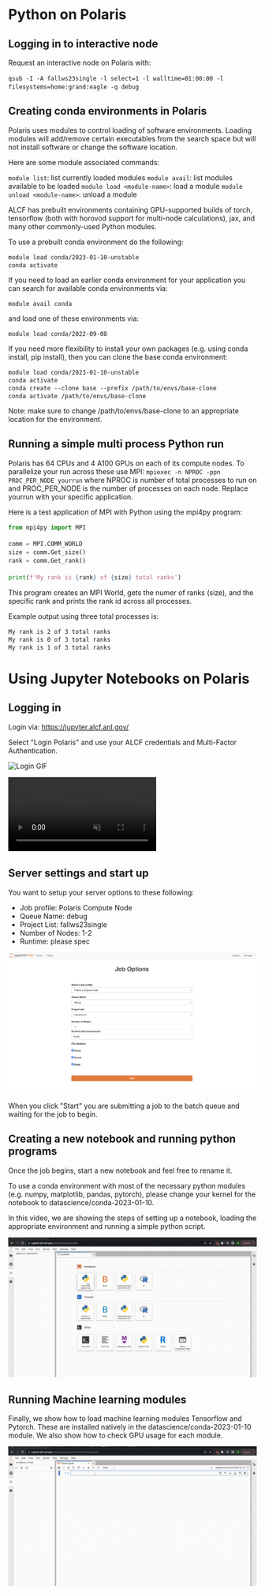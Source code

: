 # Python on Polaris

## Logging in to interactive node

Request an interactive node on Polaris with:

```qsub -I -A fallws23single -l select=1 -l walltime=01:00:00 -l filesystems=home:grand:eagle -q debug```

## Creating conda environments in Polaris
Polaris uses modules to control loading of software environments. Loading modules will add/remove certain executables from the search space but will not install software or change the software location.

Here are some module associated commands:

```module list```: list currently loaded modules
```module avail```: list modules available to be loaded
```module load <module-name>```: load a module
```module unload <module-name>```: unload a module

ALCF has prebuilt environments containing GPU-supported builds of torch, tensorflow (both with horovod support for multi-node calculations), jax, and many other commonly-used Python modules.

To use a prebuilt conda environment do the following:

```
module load conda/2023-01-10-unstable
conda activate
``` 
If you need to load an earlier conda environment for your application you can search for available conda environments via:

```
module avail conda
```
and load one of these environments via:

```
module load conda/2022-09-08
```

If you need more flexibility to install your own packages (e.g. using conda install, pip install), then you can clone the base conda environment:

```
module load conda/2023-01-10-unstable
conda activate
conda create --clone base --prefix /path/to/envs/base-clone
conda activate /path/to/envs/base-clone
```
Note: make sure to change /path/to/envs/base-clone to an appropriate location for the environment.

## Running a simple multi process Python run

Polaris has 64 CPUs and 4 A100 GPUs on each of its compute nodes. To parallelize your run across these use MPI:
```mpiexec -n NPROC -ppn PROC_PER_NODE yourrun```
where NPROC is number of total processes to run on and PROC_PER_NODE is the number of processes on each node. Replace yourrun with your specific application.

Here is a test application of MPI with Python using the mpi4py program:

``` python
from mpi4py import MPI

comm = MPI.COMM_WORLD
size = comm.Get_size()
rank = comm.Get_rank()

print(f'My rank is {rank} of {size} total ranks')
```

This program creates an MPI World, gets the numer of ranks (size), and the specific rank and prints the rank id across all processes.

Example output using three total processes is:
```
My rank is 2 of 3 total ranks
My rank is 0 of 3 total ranks
My rank is 1 of 3 total ranks
```

# Using Jupyter Notebooks on Polaris

## Logging in 

Login via: https://jupyter.alcf.anl.gov/

Select "Login Polaris" and use your ALCF credentials and Multi-Factor Authentication.

![Login GIF](JupyterNotebookLogin.gif)

<video id="myBGvid" autoplay muted loop>
<source src="[https://github.com/architvasan/alcf_tutorial/blob/b927498f73435a795f17b65716bcf41b305f94a5/JupyterNotebookLogin.gif](https://github.com/architvasan/alcf_tutorial/blob/b927498f73435a795f17b65716bcf41b305f94a5/JupyterNotebookLogin.gif)">
</video>

## Server settings and start up
You want to setup your server options to these following:
* Job profile: Polaris Compute Node
* Queue Name: debug
* Project List: fallws23single
* Number of Nodes: 1-2
* Runtime: please spec

![server options](JobOptions.png)

When you click "Start" you are submitting a job to the batch queue and waiting for the job to begin.

## Creating a new notebook and running python programs

Once the job begins, start a new notebook and feel free to rename it.

To use a conda environment with most of the necessary python modules (e.g. numpy, matplotlib, pandas, pytorch), please change your kernel for the notebook to datascience/conda-2023-01-10.

In this video, we are showing the steps of setting up a notebook, loading the appropriate environment and running a simple python script.

![PythonRun GIF](JupyterNotebook_Use.gif)

## Running Machine learning modules

Finally, we show how to load machine learning modules Tensorflow and Pytorch. These are installed natively in the datascience/conda-2023-01-10 module. We also show how to check GPU usage for each module.

![MLRun GIF](JupyterNotebook_ML.gif)
